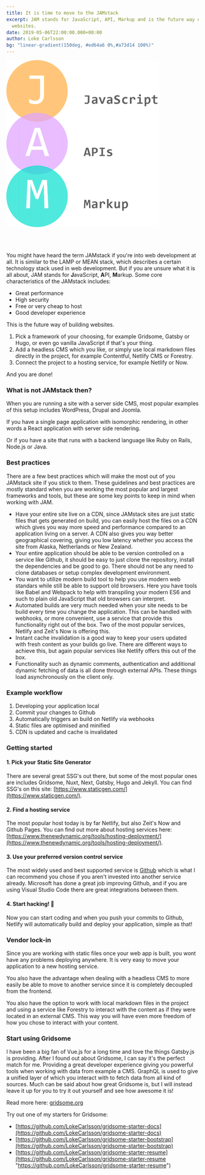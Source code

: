 ```yaml
---
title: It is time to move to the JAMstack
excerpt: JAM stands for JavaScript, API, Markup and is the future way of creating
  websites.
date: 2019-05-06T22:00:00.000+00:00
author: Loke Carlsson
bg: "linear-gradient(150deg, #ed64a6 0%,#a73d14 100%)"
---
```

![JAMstack](./Jamstackcard.png "JAMstack")

<br><br>

You might have heard the term JAMstack if you're into web development at all. It is similar to the LAMP or MEAN stack, which describes a certain technology stack used in web development. But if you are unsure what it is all about, JAM stands for **J**avaScript, **A**PI, **M**arkup. Some core characteristics of the JAMstack includes:

* Great performance
* High security
* Free or very cheap to host
* Good developer experience

This is the future way of building websites.

1. Pick a framework of your choosing, for example Gridsome, Gatsby or Hugo, or even go vanilla JavaScript if that's your thing.
2. Add a headless CMS which you like, or simply use local markdown files directly in the project, for example Contentful, Netlify CMS or Forestry.
3. Connect the project to a hosting service, for example Netlify or Now.

And you are done!

### What is not JAMstack then?

When you are running a site with a server side CMS, most popular examples of this setup includes WordPress, Drupal and Joomla.

If you have a single page application with isomorphic rendering, in other words a React application with server side rendering.

Or if you have a site that runs with a backend language like Ruby on Rails, Node.js or Java.

### Best practices

There are a few best practices which will make the most out of you JAMstack site if you stick to them. These guidelines and best practices are mostly standard when you are working the most popular and largest frameworks and tools, but these are some key points to keep in mind when working with JAM.

* Have your entire site live on a CDN, since JAMstack sites are just static files that gets generated on build, you can easily host the files on a CDN which gives you way more speed and performance compared to an application living on a server. A CDN also gives you way better geographical covering, giving you low latency whether you access the site from Alaska, Netherlands or New Zealand.
* Your entire application should be able to be version controlled on a service like Github, it should be easy to just clone the repository, install the dependencies and be good to go. There should not be any need to clone databases or setup complex development environment.
* You want to utilize modern build tool to help you use modern web standars while still be able to support old browsers. Here you have tools like Babel and Webpack to help with transpiling your modern ES6 and such to plain old JavaScript that old browsers can interpret.
* Automated builds are very much needed when your site needs to be build every time you change the application. This can be handled with webhooks, or more convenient, use a service that provide this functionality right out of the box. Two of the most popular services, Netlify and Zeit's Now is offering this.
* Instant cache invalidation is a good way to keep your users updated with fresh content as your builds go live. There are different ways to achieve this, but again popular services like Netlify offers this out of the box.
* Functionality such as dynamic comments, authentication and additional dynamic fetching of data is all done through external APIs. These things load asynchronously on the client only.

### Example workflow

1. Developing your application local
2. Commit your changes to Github
3. Automatically triggers an build on Netlify via webhooks
4. Static files are optimised and minified
5. CDN is updated and cache is invalidated

### Getting started

#### 1. Pick your Static Site Generator

There are several great SSG's out there, but some of the most popular ones are includes Gridsome, Nuxt, Next, Gatsby, Hugo and Jekyll. You can find SSG's on this site: [https://www.staticgen.com/](https://www.staticgen.com/).

#### 2. Find a hosting service

The most popular host today is by far Netlify, but also Zeit's Now and Github Pages. You can find out more about hosting services here: [https://www.thenewdynamic.org/tools/hosting-deployment/](https://www.thenewdynamic.org/tools/hosting-deployment/).

#### 3. Use your preferred version control service

The most widely used and best supported service is [Github](https://github.com) which is what I can recommend you chose if you aren't invested into another service already. Microsoft has done a great job improving Github, and if you are using Visual Studio Code there are great integrations between them.

#### 4. Start hacking! 🎉

Now you can start coding and when you push your commits to Github, Netlify will automatically build and deploy your application, simple as that!

### Vendor lock-in

Since you are working with static files once your web app is built, you wont have any problems deploying anywhere. It is very easy to move your application to a new hosting service.

You also have the advantage when dealing with a headless CMS to more easily be able to move to another service since it is completely decoupled from the frontend.

You also have the option to work with local markdown files in the project and using a service like Forestry to interact with the content as if they were located in an external CMS. This way you will have even more freedom of how you chose to interact with your content.

### Start using Gridsome

I have been a big fan of Vue.js for a long time and love the things Gatsby.js is providing. After I found out about Gridsome, I can say it's the perfect match for me. Providing a great developer experience giving you powerful tools when working with data from example a CMS. GraphQL is used to give a unified layer of which you interact with to fetch data from all kind of sources. Much can be said about how great Gridsome is, but I will instead leave it up for you to try it out yourself and see how awesome it is!

Read more here: [gridsome.org](https://gridsome.org)

Try out one of my starters for Gridsome:

* [https://github.com/LokeCarlsson/gridsome-starter-docs](https://github.com/LokeCarlsson/gridsome-starter-docs)
* [https://github.com/LokeCarlsson/gridsome-starter-bootstrap](https://github.com/LokeCarlsson/gridsome-starter-bootstrap)
* [https://github.com/LokeCarlsson/gridsome-starter-resume](https://github.com/LokeCarlsson/gridsome-starter-resume "https://github.com/LokeCarlsson/gridsome-starter-resume")